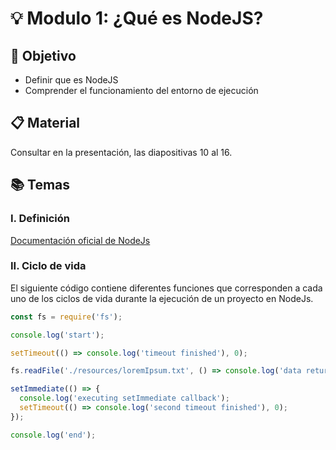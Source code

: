 # :bulb: Modulo 1: ¿Qué es NodeJS?

## :book: Objetivo

- Definir que es NodeJS
- Comprender el funcionamiento del entorno de ejecución

## :clipboard: Material

Consultar en la presentación, las diapositivas 10 al 16.

## :books: Temas

### I. Definición

[Documentación oficial de NodeJs](https://nodejs.org/en/about/)

### II. Ciclo de vida

El siguiente código contiene diferentes funciones que corresponden a cada uno de los ciclos de vida durante la ejecución de un proyecto en NodeJs.

```js
const fs = require('fs');

console.log('start');

setTimeout(() => console.log('timeout finished'), 0);

fs.readFile('./resources/loremIpsum.txt', () => console.log('data returned'));

setImmediate(() => {
  console.log('executing setImmediate callback');
  setTimeout(() => console.log('second timeout finished'), 0);
});

console.log('end');
```
